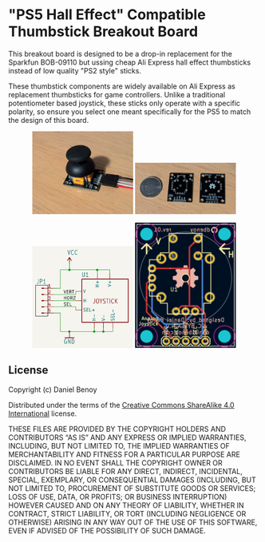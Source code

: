 # "PS5 Hall Effect" Compatible Thumbstick Breakout Board
This breakout board is designed to be a drop-in replacement for the Sparkfun BOB-09110 but ussing cheap Ali Express hall effect thumbsticks instead of low quality "PS2 style" sticks.

These thumbstick components are widely available on Ali Express as replacement thumbsticks for game controllers. Unlike a traditional potentiometer based joystick, these sticks only operate with a specific polarity, so ensure you select one meant specifically for the PS5 to match the design of this board.

<p align="center"><img src="docs/photo-assembled.jpg" width="40%" /> <img src="docs/photo.jpg" width="40%" /></p>
<p align="center"><img src="docs/schematic.png" width="40%" /> <img src="docs/board.png" width="40%" /></p>

## License
Copyright (c) Daniel Benoy

Distributed under the terms of the [Creative Commons ShareAlike 4.0 International](https://creativecommons.org/licenses/by-sa/4.0/) license.

THESE FILES ARE PROVIDED BY THE COPYRIGHT HOLDERS AND CONTRIBUTORS “AS IS” AND ANY EXPRESS OR IMPLIED WARRANTIES, INCLUDING, BUT NOT LIMITED TO, THE IMPLIED WARRANTIES OF MERCHANTABILITY AND FITNESS FOR A PARTICULAR PURPOSE ARE DISCLAIMED. IN NO EVENT SHALL THE COPYRIGHT OWNER OR CONTRIBUTORS BE LIABLE FOR ANY DIRECT, INDIRECT, INCIDENTAL, SPECIAL, EXEMPLARY, OR CONSEQUENTIAL DAMAGES (INCLUDING, BUT NOT LIMITED TO, PROCUREMENT OF SUBSTITUTE GOODS OR SERVICES; LOSS OF USE, DATA, OR PROFITS; OR BUSINESS INTERRUPTION) HOWEVER CAUSED AND ON ANY THEORY OF LIABILITY, WHETHER IN CONTRACT, STRICT LIABILITY, OR TORT (INCLUDING NEGLIGENCE OR OTHERWISE) ARISING IN ANY WAY OUT OF THE USE OF THIS SOFTWARE, EVEN IF ADVISED OF THE POSSIBILITY OF SUCH DAMAGE.
